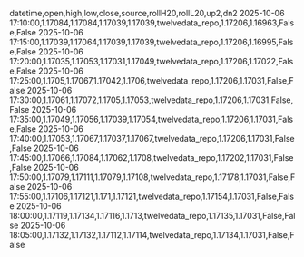 datetime,open,high,low,close,source,rollH20,rollL20,up2,dn2
2025-10-06 17:10:00,1.17084,1.17084,1.17039,1.17039,twelvedata_repo,1.17206,1.16963,False,False
2025-10-06 17:15:00,1.17039,1.17064,1.17039,1.17039,twelvedata_repo,1.17206,1.16995,False,False
2025-10-06 17:20:00,1.17035,1.17053,1.17031,1.17049,twelvedata_repo,1.17206,1.17022,False,False
2025-10-06 17:25:00,1.1705,1.17067,1.17042,1.1706,twelvedata_repo,1.17206,1.17031,False,False
2025-10-06 17:30:00,1.17061,1.17072,1.1705,1.17053,twelvedata_repo,1.17206,1.17031,False,False
2025-10-06 17:35:00,1.17049,1.17056,1.17039,1.17054,twelvedata_repo,1.17206,1.17031,False,False
2025-10-06 17:40:00,1.17053,1.17067,1.17037,1.17067,twelvedata_repo,1.17206,1.17031,False,False
2025-10-06 17:45:00,1.17066,1.17084,1.17062,1.1708,twelvedata_repo,1.17202,1.17031,False,False
2025-10-06 17:50:00,1.17079,1.17111,1.17079,1.17108,twelvedata_repo,1.17178,1.17031,False,False
2025-10-06 17:55:00,1.17106,1.17121,1.171,1.17121,twelvedata_repo,1.17154,1.17031,False,False
2025-10-06 18:00:00,1.17119,1.17134,1.17116,1.1713,twelvedata_repo,1.17135,1.17031,False,False
2025-10-06 18:05:00,1.17132,1.17132,1.17112,1.17114,twelvedata_repo,1.17134,1.17031,False,False
